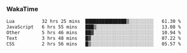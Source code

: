 ### WakaTime

<!--START_SECTION:waka-->

```txt
Lua          32 hrs 25 mins  ███████████████▒░░░░░░░░░   61.30 %
JavaScript   6 hrs 55 mins   ███▒░░░░░░░░░░░░░░░░░░░░░   13.08 %
Other        5 hrs 46 mins   ██▓░░░░░░░░░░░░░░░░░░░░░░   10.94 %
Text         3 hrs 48 mins   █▓░░░░░░░░░░░░░░░░░░░░░░░   07.22 %
CSS          2 hrs 56 mins   █▒░░░░░░░░░░░░░░░░░░░░░░░   05.57 %
```

<!--END_SECTION:waka-->
